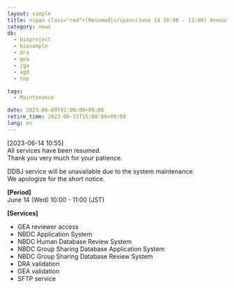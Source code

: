 ```yaml
---
layout: simple
title: <span class="red">[Resumed]</span>(June 14 10:00 - 11:00) Announcement of D-way and JGA/NBDC system suspension 
category: news
db:
  - bioproject
  - biosample
  - dra
  - gea
  - jga
  - agd
  - top

tags:
  - Maintenance

date: 2023-06-09T01:00:00+09:00
retire_time: 2023-06-15T15:00:00+09:00
lang: en
---
```


[2023-06-14 10:55]    
All services have been resumed.    
Thank you very much for your patience.    

DDBJ service will be unavailable due to the system maintenance.    
We apologize for the short notice.

**[Period]**  
June 14 (Wed) 10:00 - 11:00 (JST)    

**[Services]**    
- GEA reviewer access
- NBDC Application System
 - NBDC Human Database Review System
 - NBDC Group Sharing Database Application System
 - NBDC Group Sharing Database Review System
- DRA validation
- GEA validation
- SFTP service
